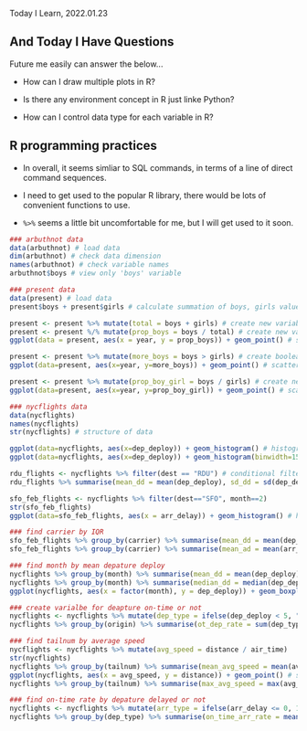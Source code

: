 Today I Learn, 2022.01.23

## And Today I Have Questions

Future me easily can answer the below...

- How can I draw multiple plots in R?

- Is there any environment concept in R just linke Python?

- How can I control data type for each variable in R?



## R programming practices

- In overall, it seems simliar to SQL commands, in terms of a line of direct command sequences.

- I need to get used to the popular R library, there would be lots of convenient functions to use.

- `%>%` seems a little bit uncomfortable for me, but I will get used to it soon.

```r
### arbuthnot data
data(arbuthnot) # load data
dim(arbuthnot) # check data dimension
names(arbuthnot) # check variable names
arbuthnot$boys # view only 'boys' variable

### present data
data(present) # load data
present$boys + present$girls # calculate summation of boys, girls value

present <- present %>% mutate(total = boys + girls) # create new variable
present <- present %/% mutate(prop_boys = boys / total) # create new variable
ggplot(data = present, aes(x = year, y = prop_boys)) + geom_point() # scatter plot

present <- present %>% mutate(more_boys = boys > girls) # create boolean variable
ggplot(data=present, aes(x=year, y=more_boys)) + geom_point() # scatter plot

present <- present %>% mutate(prop_boy_girl = boys / girls) # create new variable
ggplot(data=present, aes(x=year, y=prop_boy_girl)) + geom_point() # scatter plot

### nycflights data
data(nycflights)
names(nycflights)
str(nycflights) # structure of data

ggplot(data=nycflights, aes(x=dep_deploy)) + geom_histogram() # histogram
ggplot(data=nycflights, aes(x=dep_deploy)) + geom_histogram(binwidth=15) # bin width control

rdu_flights <- nycflights %>% filter(dest == "RDU") # conditional filtering
rdu_flights %>% summarise(mean_dd = mean(dep_deploy), sd_dd = sd(dep_delay), n = n()) # summarise

sfo_feb_flights <- nycflights %>% filter(dest=="SFO", month==2)
str(sfo_feb_flights)
ggplot(data=sfo_feb_flights, aes(x = arr_delay)) + geom_histogram() # histogram

### find carrier by IQR
sfo_feb_flights %>% group_by(carrier) %>% summarise(mean_dd = mean(dep_deploy)) %>% arrange(desc(mean_dd)) # groupby, summarise and arrange by desc order
sfo_feb_flights %>% group_by(carrier) %>% summarise(mean_ad = mean(arr_delay), iqr_ad = IQR(arr_delay)) %>% arrange(desc(iqr_ad))

### find month by mean depature deploy
nycflights %>% group_by(month) %>% summarise(mean_dd = mean(dep_deploy)) %>% arrange(desc(mean_dd))
nycflights %>% group_by(month) %>% summarise(median_dd = median(dep_deploy)) %>% arrange(desc(median_dd))
ggplot(nycflights, aes(x = factor(month), y = dep_deploy)) + geom_boxplot() # boxplot

### create varialbe for deapture on-time or not
nycflights <- nycflights %>% mutate(dep_type = ifelse(dep_deploy < 5, "on time", "delayed")) # boolean variable
nycflights %>% group_by(origin) %>% summarise(ot_dep_rate = sum(dep_type == "on time") / n()) %>% arrange(desc(ot_dep_rate))

### find tailnum by average speed
nycflights <- nycflights %>% mutate(avg_speed = distance / air_time)
str(nycflights)
nycflights %>% group_by(tailnum) %>% summarise(mean_avg_speed = mean(avg_speed)) %>% arrange(desc(mean_avg_speed))
ggplot(nycflights, aes(x = avg_speed, y = distance)) + geom_point() # scatter plot
nycflights %>% group_by(tailnum) %>% summarise(max_avg_speed = max(avg_speed)) %>% arrange(desc(max_avg_speed))

### find on-time rate by depature delayed or not
nycflights <- nycflights %>% mutate(arr_type = ifelse(arr_delay <= 0, 1, 0))
nycflights %>% group_by(dep_type) %>% summarise(on_time_arr_rate = mean(arr_type))
```




